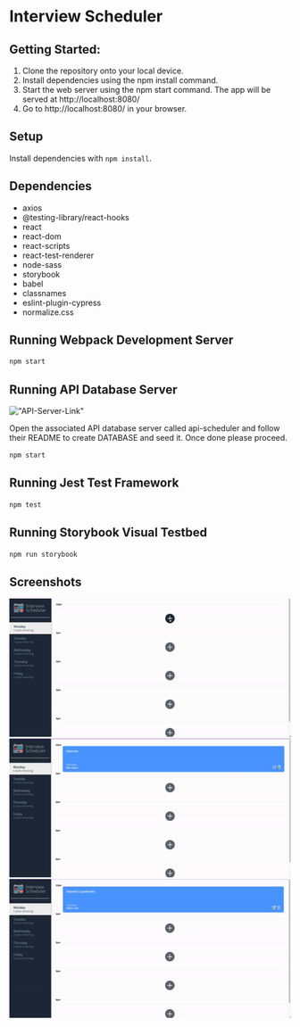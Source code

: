 # Interview Scheduler

## Getting Started: 
1. Clone the repository onto your local device.
2. Install dependencies using the npm install command.
3. Start the web server using the npm start command. The app will be served at http://localhost:8080/
4. Go to http://localhost:8080/ in your browser.


## Setup 

Install dependencies with `npm install`.

## Dependencies
- axios
- @testing-library/react-hooks
- react
- react-dom
- react-scripts
- react-test-renderer
- node-sass
- storybook
- babel
- classnames
- eslint-plugin-cypress
- normalize.css


## Running Webpack Development Server

```sh
npm start
```
## Running API Database Server
!["API-Server-Link"](https://github.com/valik94/scheduler-api)

Open the associated API database server called api-scheduler and follow their README to create DATABASE and seed it.
Once done please proceed. 

```sh
npm start
```

## Running Jest Test Framework

```sh
npm test
```

## Running Storybook Visual Testbed

```sh
npm run storybook
```


## Screenshots

!["Creating appointment for Valentin"](https://github.com/valik94/Scheduler/blob/master/docs/creating%20appointment.gif)
!["Editing appointment for Valentin to Valentin Lyashenko and different interviewer selected"](https://github.com/valik94/Scheduler/blob/master/docs/editing%20appointment.gif)
!["Deleting appointment for Valentin Lyashenko"](https://github.com/valik94/Scheduler/blob/master/docs/deleting%20appointment%20and%20spots%20count%20reversed.gif)
